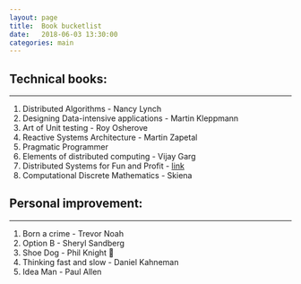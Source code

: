 ```yaml
---
layout: page
title:  Book bucketlist
date:   2018-06-03 13:30:00
categories: main
---
```


## Technical books:
-------------------
1. Distributed Algorithms - Nancy Lynch
2. Designing Data-intensive applications - Martin Kleppmann
3. Art of Unit testing - Roy Osherove
4. Reactive Systems Architecture - Martin Zapetal
5. Pragmatic Programmer
6. Elements of distributed computing - Vijay Garg
7. Distributed Systems for Fun and Profit - [link][mixu]
8. Computational Discrete Mathematics - Skiena

## Personal improvement:
------------------------
1. Born a crime - Trevor Noah
2. Option B - Sheryl Sandberg
3. Shoe Dog - Phil Knight :metal:
4. Thinking fast and slow - Daniel Kahneman
5. Idea Man - Paul Allen

[mixu]: http://book.mixu.net/distsys/single-page.html